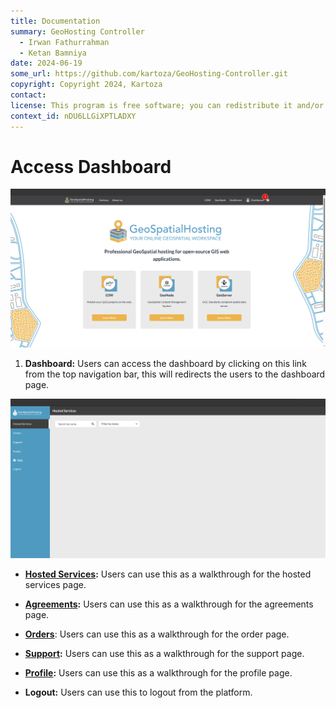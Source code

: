 ```yaml
---
title: Documentation
summary: GeoHosting Controller
  - Irwan Fathurrahman
  - Ketan Bamniya
date: 2024-06-19
some_url: https://github.com/kartoza/GeoHosting-Controller.git
copyright: Copyright 2024, Kartoza
contact:
license: This program is free software; you can redistribute it and/or modify it under the terms of the GNU Affero General Public License as published by the Free Software Foundation; either version 3 of the License, or (at your option) any later version.
context_id: nDU6LLGiXPTLADXY
---
```


# Access Dashboard

[![Home Page](./img/dashboard-img-1.png)](./img/dashboard-img-1.png)

1. **Dashboard:** Users can access the dashboard by clicking on this link from the top navigation bar, this will redirects the users to the dashboard page.

[![Dashboard](./img/dashboard-img-2.png)](./img/dashboard-img-2.png)

* **[Hosted Services](./hosted_services.md):** Users can use this as a walkthrough for the hosted services page.

* **[Agreements](./agreements.md):** Users can use this as a walkthrough for the agreements page.

* **[Orders](./orders.md)**: Users can use this as a walkthrough for the order page.

* **[Support](./supports/index.md):** Users can use this as a walkthrough for the support page.

* **[Profile](./profile/index.md):** Users can use this as a walkthrough for the profile page.

* **Logout:** Users can use this to logout from the platform.
